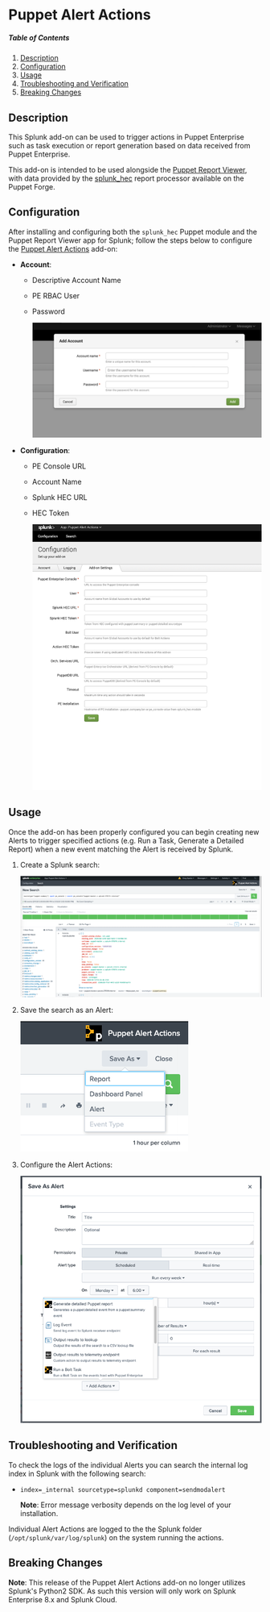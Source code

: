 # Puppet Alert Actions

##### Table of Contents

1. [Description](#description)
2. [Configuration](#configuration)
3. [Usage](#usage)
4. [Troubleshooting and Verification](#troubleshooting-and-verification)
5. [Breaking Changes](#breaking-changes)

## Description

This Splunk add-on can be used to trigger actions in Puppet Enterprise such as task execution or report generation based on data received from Puppet Enterprise.

This add-on is intended to be used alongside the [Puppet Report Viewer](https://splunkbase.splunk.com/app/4413/), with data provided by the [splunk_hec](https://forge.puppet.com/puppetlabs/splunk_hec) report processor available on the Puppet Forge.

## Configuration

After installing and configuring both the `splunk_hec` Puppet module and the Puppet Report Viewer app for Splunk; follow the steps below to configure the [Puppet Alert Actions](https://splunkbase.splunk.com/app/4928/) add-on:

* **Account**:
  * Descriptive Account Name
  * PE RBAC User
  * Password

	![Account](TA-puppet-alert-actions/README/img/account.png)

* **Configuration**:
  * PE Console URL
  * Account Name
  * Splunk HEC URL
  * HEC Token
	
	![Configuration](TA-puppet-alert-actions/README/img/configuration.png)


## Usage

Once the add-on has been properly configured you can begin creating new Alerts to trigger specified actions (e.g. Run a Task, Generate a Detailed Report) when a new event matching the Alert is received by Splunk.

1. Create a Splunk search:

	![Splunk Search](TA-puppet-alert-actions/README/pics/splunk_search.png)
	
2. Save the search as an Alert:

	![Save Splunk Search](TA-puppet-alert-actions/README/pics/save_as_alert.png)

3. Configure the Alert Actions:

	![Alert Action Configuration](TA-puppet-alert-actions/README/pics/alert_options.png)

## Troubleshooting and Verification

To check the logs of the individual Alerts you can search the internal log index in Splunk with the following search:

  * `index=_internal sourcetype=splunkd component=sendmodalert`
	
	**Note**: Error message verbosity depends on the log level of your installation.

Individual Alert Actions are logged to the the Splunk folder (`/opt/splunk/var/log/splunk`) on the system running the actions.

## Breaking Changes

**Note**: This release of the Puppet Alert Actions add-on no longer utilizes Splunk's Python2 SDK. As such this version will only work on Splunk Enterprise 8.x and Splunk Cloud.
